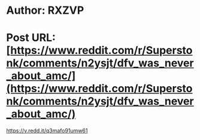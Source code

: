 # Author: RXZVP
# Post URL: [https://www.reddit.com/r/Superstonk/comments/n2ysjt/dfv_was_never_about_amc/](https://www.reddit.com/r/Superstonk/comments/n2ysjt/dfv_was_never_about_amc/)


https://v.redd.it/q3mafo91umw61